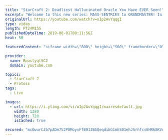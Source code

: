 ```yaml
---
title: "StarCraft 2: Deadliest Hallucinated Oracle You Have EVER Seen!"
excerpt: "Welcome to this new series: MASS SENTRIES to GRANDMASTER! In this series, we will see how far I can get by playing ONLY Sentries on the ladder in ALL Protoss matchups!  This set of games continues onward in the Mass Sentry Series, and we even start facing Grand Master opponents! One thing we learn about"
originalUrl: https://youtube.com/watch?v=oIp2AvYqqgI
type: video
length: PT24M15S
publishedDateTime: 2019-08-01T00:11:56Z
heat: 50

featuredContent: "<iframe width=\"800\" height=\"500\" frameborder=\"0\" src=\"https://www.youtube.com/embed/oIp2AvYqqgI\" allow=\"accelerometer; autoplay; encrypted-media; gyroscope; picture-in-picture\" allowfullscreen></iframe>"

provider:
  name: BeastyqtSC2
  domain: youtube.com

topics:
  - StarCraft 2
  - Protoss
tags:
  - Live

images:
  - url: https://i.ytimg.com/vi/oIp2AvYqqgI/maxresdefault.jpg
    width: 1280
    height: 720
    isCached: true

secured: "mc0wurCJb7pADm7S2P8MoyxFfB913B5QeqdibG1mhS01ehJSrhfcsEHR68KVd85vCOJyUdLC/QqKnhyubpmOfAnUUGJnz6O9hH+aZK0uqryiHKyKraIZKeooGip8myFrckE8/wPctxo3EXgAYLaXkvxY+2T6g1Uk64Naj/I9WC+Tui9rBnxksevYilhOK2oMiG60snkB1ZWoRn1NOJzf7WspGJi8cn20B+7arQKp9uqrn6I21VQACrxBHo3/I/lt67GiFioj+t8OD6uHgYUQ4Arruh+KPjShXGD3sYjAHsuB22FtU8MO9rqNginAOZTuLpElKwQoobIjtN4hZscJU+/irv4KdejXGrn/TAIRtTCbn4EKK+XoTeBXF9hCy0uOmI3fh9q2gRFJpn9WPOSH9HR0ESRK/VaB8Ff0osp/i2E=;TZNHXJzm3YwEC45sDHujlA=="
---
```


